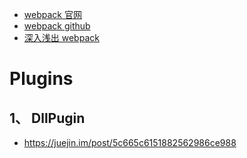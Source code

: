* [webpack 官网](https://www.webpackjs.com/)
* [webpack github](https://github.com/webpack/webpack)
* [深入浅出 webpack](http://webpack.wuhaolin.cn/)

# Plugins
## 1、 DllPugin
* https://juejin.im/post/5c665c6151882562986ce988

